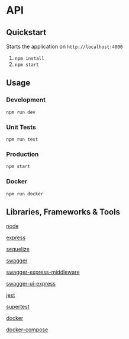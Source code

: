 # API

## Quickstart

Starts the application on `http://localhost:4000`

1. `npm install`
2. `npm start`

## Usage

### Development

`npm run dev`

### Unit Tests

`npm run test`

### Production

`npm start`

### Docker
`npm run docker`

## Libraries, Frameworks & Tools

[node](https://nodejs.org/en/)

[express](https://expressjs.com/)

[sequelize](https://sequelize.org/)

[swagger](https://swagger.io/)

[swagger-express-middleware](https://www.npmjs.com/package/swagger-express-middleware)

[swagger-ui-express](https://www.npmjs.com/package/swagger-ui-express)

[jest](https://mochajs.org/)

[supertest](https://github.com/visionmedia/supertest)

[docker](https://www.docker.com/)

[docker-compose](https://docs.docker.com/compose/)

